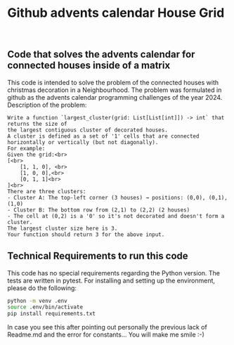 <h1> Github advents calendar House Grid</h1> <br>
<h2>Code that solves the advents calendar for connected houses inside of a matrix</h2>

This code is intended to solve the problem of the connected houses with christmas decoration in a Neighbourhood. 
The problem was formulated in github as the advents calendar programming challenges of the year 2024.
Description of the problem:
```
Write a function `largest_cluster(grid: List[List[int]]) -> int` that returns the size of
the largest contiguous cluster of decorated houses.
A cluster is defined as a set of '1' cells that are connected horizontally or vertically (but not diagonally).
For example:
Given the grid:<br>
[<br>
    [1, 1, 0], <br>
    [1, 0, 0],<br>
    [0, 1, 1]<br>
]<br>
There are three clusters:
- Cluster A: The top-left corner (3 houses) → positions: (0,0), (0,1), (1,0)
- Cluster B: The bottom row from (2,1) to (2,2) (2 houses)
- The cell at (0,2) is a '0' so it's not decorated and doesn't form a cluster.
The largest cluster size here is 3.
Your function should return 3 for the above input.
```
<h2> Technical Requirements to run this code</h2>
This code has no special requirements regarding the Python version. The tests are written in pytest. 
For installing and setting up the environment, please do the following:

```bash
python -m venv .env
source .env/bin/activate
pip install requirements.txt
```

In case you see this after pointing out personally the previous lack of Readme.md and the error for constants... 
You will make me smile :-)
